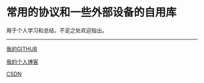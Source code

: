 # 常用的协议和一些外部设备的自用库

用于个人学习和总结，不足之处欢迎指出。

---

[我的GITHUB](https://github.com/BBIGQ-LYQ)

[我的个人博客](http://blog.bigbigqi.club/)

[CSDN](https://me.csdn.net/qq_41714908)



